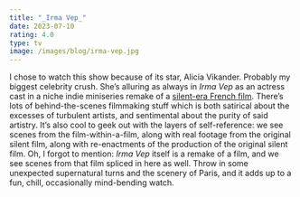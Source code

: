```yaml
---
title: "_Irma Vep_"
date: 2023-07-10
rating: 4.0
type: tv
image: /images/blog/irma-vep.jpg
---
```


I chose to watch this show because of its star, Alicia Vikander. Probably my biggest celebrity crush. She’s alluring as always in _Irma Vep_ as an actress cast in a niche indie miniseries remake of a [silent-era French film][1]. There’s lots of behind-the-scenes filmmaking stuff which is both satirical about the excesses of turbulent artists, and sentimental about the purity of said artistry. It’s also cool to geek out with the layers of self-reference: we see scenes from the film-within-a-film, along with real footage from the original silent film, along with re-enactments of the production of the original silent film. Oh, I forgot to mention: _Irma Vep_ itself is a remake of a film, and we see scenes from that film spliced in here as well. Throw in some unexpected supernatural turns and the scenery of Paris, and it adds up to a fun, chill, occasionally mind-bending watch.

[1]:	https://en.wikipedia.org/wiki/Les_Vampires